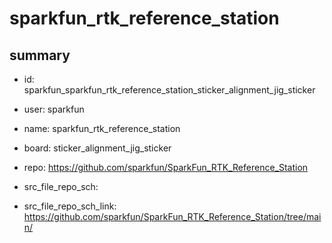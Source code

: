 # sparkfun_rtk_reference_station
 
## summary 
* id: sparkfun_sparkfun_rtk_reference_station_sticker_alignment_jig_sticker
* user: sparkfun
* name: sparkfun_rtk_reference_station
* board: sticker_alignment_jig_sticker
* repo: https://github.com/sparkfun/SparkFun_RTK_Reference_Station



* src_file_repo_sch: 
* src_file_repo_sch_link: https://github.com/sparkfun/SparkFun_RTK_Reference_Station/tree/main/






